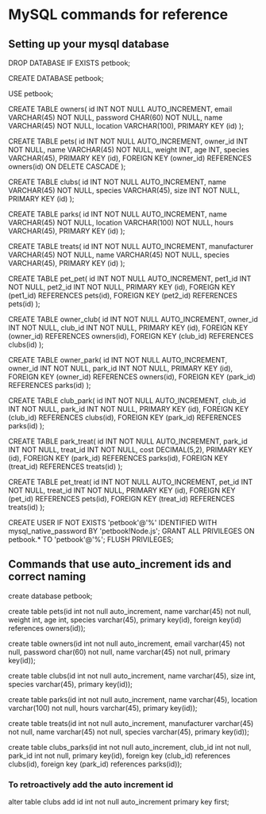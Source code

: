 # MySQL commands for reference
## Setting up your mysql database

DROP DATABASE IF EXISTS petbook;

CREATE DATABASE petbook;

USE petbook;

CREATE TABLE owners(
	id INT NOT NULL AUTO_INCREMENT,
	email VARCHAR(45) NOT NULL,
	password CHAR(60) NOT NULL,
	name VARCHAR(45) NOT NULL,
	location VARCHAR(100),
	PRIMARY KEY (id)
);

CREATE TABLE pets(
	id INT NOT NULL AUTO_INCREMENT,
    owner_id INT NOT NULL,
	name VARCHAR(45) NOT NULL,
	weight INT,
	age INT,
	species VARCHAR(45),
	PRIMARY KEY (id),
	FOREIGN KEY (owner_id) REFERENCES owners(id) ON DELETE CASCADE
);

CREATE TABLE clubs(
	id INT NOT NULL AUTO_INCREMENT,
	name VARCHAR(45) NOT NULL,
	species VARCHAR(45),
	size INT NOT NULL,
	PRIMARY KEY (id)
);

CREATE TABLE parks(
	id INT NOT NULL AUTO_INCREMENT,
	name VARCHAR(45) NOT NULL,
	location VARCHAR(100) NOT NULL,
	hours VARCHAR(45),
	PRIMARY KEY (id)
);

CREATE TABLE treats(
	id INT NOT NULL AUTO_INCREMENT,
	manufacturer VARCHAR(45) NOT NULL,
	name VARCHAR(45) NOT NULL,
	species VARCHAR(45),
	PRIMARY KEY (id)
);

CREATE TABLE pet_pet(
	id INT NOT NULL AUTO_INCREMENT,
	pet1_id INT NOT NULL,
    pet2_id INT NOT NULL,
	PRIMARY KEY (id),
    FOREIGN KEY (pet1_id) REFERENCES pets(id),
    FOREIGN KEY (pet2_id) REFERENCES pets(id)
);

CREATE TABLE owner_club(
	id INT NOT NULL AUTO_INCREMENT,
	owner_id INT NOT NULL,
    club_id INT NOT NULL,
	PRIMARY KEY (id),
    FOREIGN KEY (owner_id) REFERENCES owners(id),
    FOREIGN KEY (club_id) REFERENCES clubs(id)
);

CREATE TABLE owner_park(
	id INT NOT NULL AUTO_INCREMENT,
	owner_id INT NOT NULL,
    park_id INT NOT NULL,
	PRIMARY KEY (id),
    FOREIGN KEY (owner_id) REFERENCES owners(id),
    FOREIGN KEY (park_id) REFERENCES parks(id)
);

CREATE TABLE club_park(
	id INT NOT NULL AUTO_INCREMENT,
	club_id INT NOT NULL,
    park_id INT NOT NULL,
	PRIMARY KEY (id),
    FOREIGN KEY (club_id) REFERENCES clubs(id),
    FOREIGN KEY (park_id) REFERENCES parks(id)
);

CREATE TABLE park_treat(
	id INT NOT NULL AUTO_INCREMENT,
    park_id INT NOT NULL,
	treat_id INT NOT NULL,
	cost DECIMAL(5,2),
	PRIMARY KEY (id),
    FOREIGN KEY (park_id) REFERENCES parks(id),
    FOREIGN KEY (treat_id) REFERENCES treats(id)
);

CREATE TABLE pet_treat(
	id INT NOT NULL AUTO_INCREMENT,
    pet_id INT NOT NULL,
	treat_id INT NOT NULL,
	PRIMARY KEY (id),
    FOREIGN KEY (pet_id) REFERENCES pets(id),
    FOREIGN KEY (treat_id) REFERENCES treats(id)
);

CREATE USER IF NOT EXISTS 'petbook'@'%' IDENTIFIED WITH mysql_native_password BY 'petbook!Node.js';
GRANT ALL PRIVILEGES ON petbook.* TO 'petbook'@'%';
FLUSH PRIVILEGES;


## Commands that use auto_increment ids and correct naming
create database petbook;

create table pets(id int not null auto_increment, name varchar(45) not null, weight int, age int, species varchar(45), primary key(id), foreign key(id) references owners(id));

create table owners(id int not null auto_increment, email varchar(45) not null, password char(60) not null, name varchar(45) not null, primary key(id));

create table clubs(id int not null auto_increment, name varchar(45), size int, species varchar(45), primary key(id));

create table parks(id int not null auto_increment, name varchar(45), location varchar(100) not null, hours varchar(45), primary key(id));

create table treats(id int not null auto_increment, manufacturer varchar(45) not null, name varchar(45) not null, species varchar(45), primary key(id));

create table clubs_parks(id int not null auto_increment, club_id int not null, park_id int not null, primary key(id), foreign key (club_id) references clubs(id), foreign key (park_id) references parks(id));


### To retroactively add the auto increment id
alter table clubs add id int not null auto_increment primary key first;    